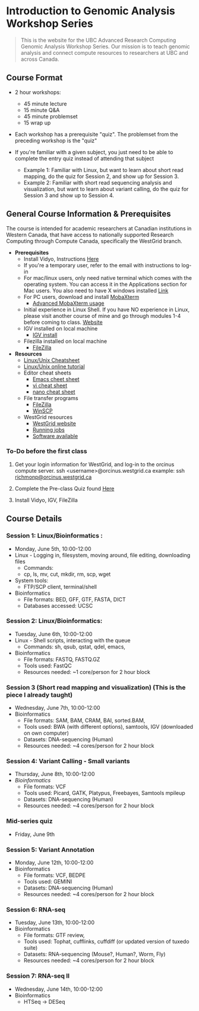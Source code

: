 # Introduction to Genomic Analysis Workshop Series
> This is the website for the UBC Advanced Research Computing Genomic Analysis Workshop Series.  Our mission is to teach genomic analysis and connect compute resources to researchers at UBC and across Canada. 

## Course Format
+ 2 hour workshops:
  + 45 minute lecture
  + 15 minute Q&A
  + 45 minute problemset
  + 15 wrap up

+ Each workshop has a prerequisite "quiz".  The problemset from the preceding workshop is the "quiz"

+ If you're familiar with a given subject, you just need to be able to complete the entry quiz instead of attending that subject
  + Example 1: Familiar with Linux, but want to learn about short read mapping, do the quiz for Session 2, and show up for Session 3. 
  + Example 2: Familiar with short read sequencing analysis and visualization, but want to learn about variant calling, do the quiz for Session 3 and show up to Session 4.
  
  


## General Course Information & Prerequisites
The course is intended for academic researchers at Canadian institutions in Western Canada, that have access to nationally supported Research Computing through Compute Canada, specifically the WestGrid branch.  
+ **Prerequisites**
  + Install Vidyo, Instructions [Here](https://github.com/Phillip-a-richmond/ARC-Bioinformatics-Training/blob/master/Vidyo_instructions.md)
  + If you're a temporary user, refer to the email with instructions to log-in
  + For mac/linux users, only need native terminal which comes with the operating system.  You can access it in the Applications section for Mac users.  You also need to have X windows installed [Link](https://www.xquartz.org/)
  + For PC users, download and install [MobaXterm](http://mobaxterm.mobatek.net/) 
    + [Advanced MobaXterm usage](https://www.youtube.com/watch?v=Gkl8LD1rwlU) 
  + Initial experience in Linux Shell.  If you have NO experience in Linux, please visit another course of mine and go through modules 1-4 before coming to class. [Website](http://phillip-a-richmond.github.io/Bioinformatics-Introductory-Analysis-Course/)
  + IGV installed on local machine 
    + [IGV install](https://www.broadinstitute.org/software/igv/log-in) 
  + Filezilla installed on local machine
    + [FileZilla](https://filezilla-project.org/)
+ **Resources**
    + [Linux/Unix Cheatsheet](https://github.com/Phillip-a-richmond/ARC-Bioinformatics-Training/blob/master/UnixCheatSheet.pdf) 
    + [Linux/Unix online tutorial](http://www.ee.surrey.ac.uk/Teaching/Unix/) 
    + Editor cheat sheets 
      + [Emacs cheet sheet](http://www.rgrjr.com/emacs/emacs_cheat.html) 
      + [vi cheat sheet](http://www.lagmonster.org/docs/vi.html) 
      + [nano cheat sheet](http://www.codexpedia.com/text-editor/nano-text-editor-command-cheatsheet/) 
    + File transfer programs  
      + [FileZilla](https://filezilla-project.org/)
      + [WinSCP](https://winscp.net/eng/download.php) 
    + WestGrid resources 
      + [WestGrid website](https://www.westgrid.ca/) 
      + [Running jobs](https://www.westgrid.ca/support/running_jobs) 
      + [Software available](https://www.westgrid.ca/support/software/) 
      

### To-Do before the first class
1. Get your login information for WestGrid, and log-in to the orcinus compute server.
ssh \<username\>@orcinus.westgrid.ca
example:
ssh richmonp@orcinus.westgrid.ca

2. Complete the Pre-class Quiz found [Here](https://github.com/Phillip-a-richmond/ARC-Bioinformatics-Training/blob/master/Pre-Course-Quiz.md)

3. Install Vidyo, IGV, FileZilla

## Course Details
### Session 1: Linux/Bioinformatics :
+ Monday, June 5th, 10:00-12:00
+ Linux - Logging in, filesystem, moving around, file editing, downloading files
  + Commands:
  + cp, ls, mv, cut, mkdir, rm, scp, wget
+ System tools: 
  + FTP/SCP client, terminal/shell
+ Bioinformatics  
  + File formats: BED, GFF, GTF, FASTA, DICT
  + Databases accessed: UCSC
  
### Session 2: Linux/Bioinformatics:
+ Tuesday, June 6th, 10:00-12:00
+ Linux - Shell scripts, interacting with the queue
  + Commands: sh, qsub, qstat, qdel, emacs, 
+ Bioinformatics  
  + File formats: FASTQ, FASTQ.GZ 
  + Tools used: FastQC 
  + Resources needed: ~1 core/person for 2 hour block  

### Session 3 (Short read mapping and visualization) (This is the piece I already taught)
+ Wednesday, June 7th, 10:00-12:00
+ Bioinformatics  
  + File formats: SAM, BAM, CRAM, BAI, sorted.BAM,
  + Tools used: BWA (with different options), samtools, IGV (downloaded on own computer)
  + Datasets: DNA-sequencing (Human)
  + Resources needed: ~4 cores/person for 2 hour block


### Session 4: Variant Calling - Small variants
+ Thursday, June 8th, 10:00-12:00
+ *Bioinformatics*  
  + File formats: VCF
  + Tools used: Picard, GATK, Platypus, Freebayes, Samtools mpileup
  + Datasets: DNA-sequencing (Human)
  + Resources needed: ~4 cores/person for 2 hour block  


### Mid-series quiz
+ Friday, June 9th


### Session 5: Variant Annotation
+ Monday, June 12th, 10:00-12:00    
+ Bioinformatics
  + File formats: VCF, BEDPE
  + Tools used: GEMINI
  + Datasets: DNA-sequencing (Human)
  + Resources needed: ~4 cores/person for 2 hour block  

### Session 6: RNA-seq
+ Tuesday, June 13th, 10:00-12:00
+ Bioinformatics
  + File formats: GTF review, 
  + Tools used: Tophat, cufflinks, cuffdiff (or updated version of tuxedo suite)
  + Datasets: RNA-sequencing (Mouse?, Human?, Worm, Fly)
  + Resources needed: ~4 cores/person for 2 hour block  

### Session 7: RNA-seq II
+ Wednesday, June 14th, 10:00-12:00
+ Bioinformatics
  + HTSeq → DESeq  





